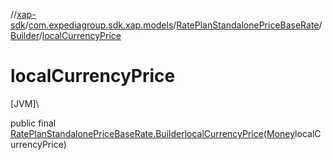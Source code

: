 //[xap-sdk](../../../../index.md)/[com.expediagroup.sdk.xap.models](../../index.md)/[RatePlanStandalonePriceBaseRate](../index.md)/[Builder](index.md)/[localCurrencyPrice](local-currency-price.md)

# localCurrencyPrice

[JVM]\

public final [RatePlanStandalonePriceBaseRate.Builder](index.md)[localCurrencyPrice](local-currency-price.md)([Money](../../-money/index.md)localCurrencyPrice)

